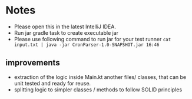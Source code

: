 # Notes

- Please open this in the latest IntelliJ IDEA.
- Run jar gradle task to create executable jar
- Please use following command to run jar for your test 
runner ```cat input.txt | java -jar CronParser-1.0-SNAPSHOT.jar 16:46```

## improvements
 - extraction of the logic inside Main.kt another files/ classes, that can be unit tested and ready for reuse.
 - splitting logic to simpler classes / methods to follow SOLID principles
